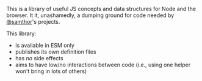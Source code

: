 
This is a library of useful JS concepts and data structures for Node and the browser.
It it, unashamedly, a dumping ground for code needed by [@samthor](https://twitter.com/samthor)'s projects.

This library:
- is available in ESM only
- publishes its own definition files
- has _no_ side effects
- aims to have low/no interactions between code (i.e., using one helper won't bring in lots of others)
